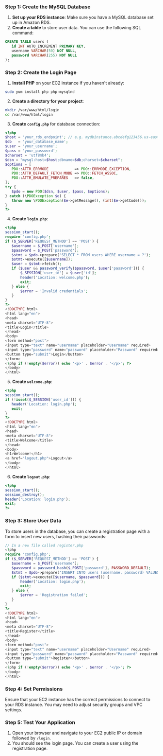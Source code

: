 ### Step 1: Create the MySQL Database
1. **Set up your RDS instance**: Make sure you have a MySQL database set up in Amazon RDS.
2. **Create a table** to store user data. You can use the following SQL command:
```sql
CREATE TABLE users (
   id INT AUTO_INCREMENT PRIMARY KEY,
   username VARCHAR(50) NOT NULL,
   password VARCHAR(255) NOT NULL
);
```
### Step 2: Create the Login Page
1. **Install PHP** on your EC2 instance if you haven't already:
```bash
sudo yum install php php-mysqlnd
```
2. **Create a directory for your project**:
```bash
mkdir /var/www/html/login
cd /var/www/html/login
```
3. **Create `config.php`** for database connection:
```php
<?php
$host = 'your_rds_endpoint'; // e.g. mydbinstance.abcdefg123456.us-east-1.rds.amazonaws.com
$db   = 'your_database_name';
$user = 'your_username';
$pass = 'your_password';
$charset = 'utf8mb4';
$dsn = "mysql:host=$host;dbname=$db;charset=$charset";
$options = [
   PDO::ATTR_ERRMODE            => PDO::ERRMODE_EXCEPTION,
   PDO::ATTR_DEFAULT_FETCH_MODE => PDO::FETCH_ASSOC,
   PDO::ATTR_EMULATE_PREPARES   => false,
];
try {
   $pdo = new PDO($dsn, $user, $pass, $options);
} catch (\PDOException $e) {
   throw new \PDOException($e->getMessage(), (int)$e->getCode());
}
?>
```
4. **Create `login.php`**:
```php
<?php
session_start();
require 'config.php';
if ($_SERVER['REQUEST_METHOD'] == 'POST') {
   $username = $_POST['username'];
   $password = $_POST['password'];
   $stmt = $pdo->prepare('SELECT * FROM users WHERE username = ?');
   $stmt->execute([$username]);
   $user = $stmt->fetch();
   if ($user && password_verify($password, $user['password'])) {
       $_SESSION['user_id'] = $user['id'];
       header('Location: welcome.php');
       exit;
   } else {
       $error = 'Invalid credentials';
   }
}
?>
<!DOCTYPE html>
<html lang="en">
<head>
<meta charset="UTF-8">
<title>Login</title>
</head>
<body>
<form method="post">
<input type="text" name="username" placeholder="Username" required>
<input type="password" name="password" placeholder="Password" required>
<button type="submit">Login</button>
</form>
<?php if (!empty($error)) echo '<p>' . $error . '</p>'; ?>
</body>
</html>
```
5. **Create `welcome.php`**:
```php
<?php
session_start();
if (!isset($_SESSION['user_id'])) {
   header('Location: login.php');
   exit;
}
?>
<!DOCTYPE html>
<html lang="en">
<head>
<meta charset="UTF-8">
<title>Welcome</title>
</head>
<body>
<h1>Welcome!</h1>
<a href="logout.php">Logout</a>
</body>
</html>
```
6. **Create `logout.php`**:
```php
<?php
session_start();
session_destroy();
header('Location: login.php');
exit;
?>
```
### Step 3: Store User Data
To store users in the database, you can create a registration page with a form to insert new users, hashing their passwords:
```php
// In a new file called register.php
<?php
require 'config.php';
if ($_SERVER['REQUEST_METHOD'] == 'POST') {
   $username = $_POST['username'];
   $password = password_hash($_POST['password'], PASSWORD_DEFAULT);
   $stmt = $pdo->prepare('INSERT INTO users (username, password) VALUES (?, ?)');
   if ($stmt->execute([$username, $password])) {
       header('Location: login.php');
       exit;
   } else {
       $error = 'Registration failed';
   }
}
?>
<!DOCTYPE html>
<html lang="en">
<head>
<meta charset="UTF-8">
<title>Register</title>
</head>
<body>
<form method="post">
<input type="text" name="username" placeholder="Username" required>
<input type="password" name="password" placeholder="Password" required>
<button type="submit">Register</button>
</form>
<?php if (!empty($error)) echo '<p>' . $error . '</p>'; ?>
</body>
</html>
```
### Step 4: Set Permissions
Ensure that your EC2 instance has the correct permissions to connect to your RDS instance. You may need to adjust security groups and VPC settings.
### Step 5: Test Your Application
1. Open your browser and navigate to your EC2 public IP or domain followed by `/login`.
2. You should see the login page. You can create a user using the registration page.
